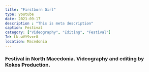 ```yaml
---
title: "Firstborn Girl"
type: youtube
date: 2021-09-17
description : "This is meta description"
caption: Festival
category: ["Videography", "Editing", "Festival"]
Id: LN-wVY9vxr8
location: Macedonia
---
```


### Festival in North Macedonia. Videography and editing by Kokos Production.
